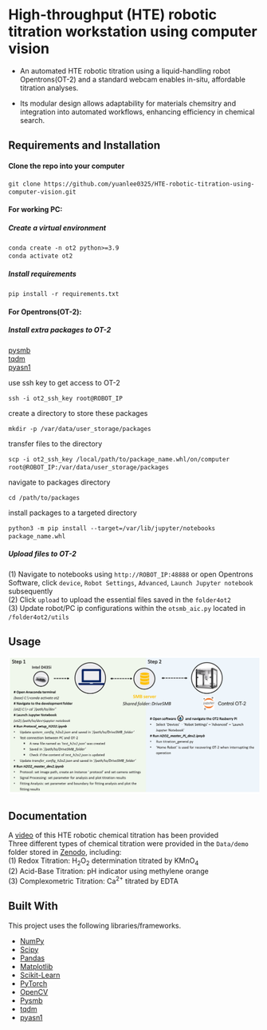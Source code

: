 
# High-throughput (HTE) robotic titration workstation using computer vision

* An automated HTE robotic titration using a liquid-handling robot Opentrons(OT-2) and a standard webcam enables in-situ, affordable titration analyses. 

* Its modular design allows adaptability for materials chemsitry and integration into automated workflows, enhancing efficiency in chemical search.

## Requirements and Installation

#### Clone the repo into your computer

```
git clone https://github.com/yuanlee0325/HTE-robotic-titration-using-computer-vision.git
```

#### For working PC:

##### Create a virtual environment

```
conda create -n ot2 python>=3.9
conda activate ot2
```

##### Install requirements 
```
pip install -r requirements.txt
```

#### For Opentrons(OT-2): 

##### Install extra packages to OT-2

 [pysmb](https://www.piwheels.org/simple/pysmb/pysmb-1.2.9.1-py3-none-any.whl#sha256=2a20a9d945efc2f6fe86afbe272f6dd4786344aca046b4ca2e98d519db817c20)<br>
 [tqdm](https://www.piwheels.org/simple/tqdm/tqdm-4.66.2-py3-none-any.whl#sha256=f78fd60412e4653a0be68fe9fc5424dc07ed3479bc765a3ab30e782d3d4dbd41)<br>
 [pyasn1](https://www.piwheels.org/simple/pyasn1/pyasn1-0.5.1-py2.py3-none-any.whl#sha256=238ed5b4e0785e285c20dddcfd46ea3585d0ed25bd174d5737a08813db0de176)

use ssh key to get access to OT-2
```
ssh -i ot2_ssh_key root@ROBOT_IP
```
create a directory to store these packages
```
mkdir -p /var/data/user_storage/packages
```
transfer files to the directory 
```
scp -i ot2_ssh_key /local/path/to/package_name.whl/on/computer root@ROBOT_IP:/var/data/user_storage/packages
```
navigate to packages directory
```
cd /path/to/packages
```
install packages to a targeted directory 
```
python3 -m pip install --target=/var/lib/jupyter/notebooks package_name.whl
```

##### Upload files to OT-2<br>
(1) Navigate to notebooks using `http://ROBOT_IP:48888` or open Opentrons Software, click `device`, `Robot Settings`, `Advanced`, `Launch Jupyter notebook` subsequently<br>
(2) Click `upload` to upload the essential files saved in the `folder4ot2`<br>
(3) Update robot/PC ip configurations within the `otsmb_aic.py` located in `/folder4ot2/utils`<br>

## Usage 

![Schematic image](Schematic_graph.png)

## Documentation

A [video](https://doi.org/10.5281/zenodo.13825237) of this HTE robotic chemical titration has been provided<br>
Three different types of chemical titration were provided in the `Data/demo` folder stored in [Zenodo](https://doi.org/10.5281/zenodo.13929893), including:<br>
(1) Redox Titration: H<sub>2</sub>O<sub>2</sub> determination titrated by KMnO<sub>4</sub><br>
(2) Acid-Base Titration: pH indicator using methylene orange<br>
(3) Complexometric Titration: Ca<sup>2+</sup> titrated by EDTA<br>

## Built With

This project uses the following libraries/frameworks. 
- [NumPy](https://numpy.org)
- [Scipy](https://www.nature.com/articles/s41592-019-0686-2)
- [Pandas](https://pandas.pydata.org)
- [Matplotlib](https://matplotlib.org)
- [Scikit-Learn](https://scikit-learn.org)
- [PyTorch](https://pytorch.org)
- [OpenCV](https://opencv.org)
- [Pysmb](https://pysmb.readthedocs.io/en/latest/)
- [tqdm](https://doi.org/10.5281/zenodo.14231923)
- [pyasn1](https://pyasn1.readthedocs.io/en/latest/contents.html)


